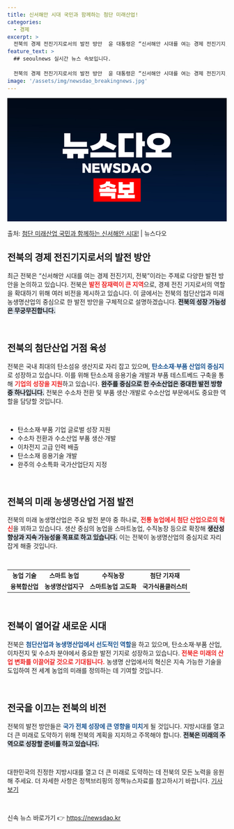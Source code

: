 ```yaml
---
title: 신서해안 시대 국민과 함께하는 첨단 미래산업!
categories:
  - 경제
excerpt: >
  전북의 경제 전진기지로서의 발전 방안  윤 대통령은 “신서해안 시대를 여는 경제 전진기지, 전북”이라는 주제…
feature_text: >
  ## seoulnews 실시간 뉴스 속보입니다.

  전북의 경제 전진기지로서의 발전 방안  윤 대통령은 “신서해안 시대를 여는 경제 전진기지, 전북”이라는 주제…
image: '/assets/img/newsdao_breakingnews.jpg'
---
```


![뉴스다오 속보](/assets/img/newsdao_breakingnews.jpg)

<p>출처: <a href="https://newsdao.kr/4952" rel="dofollow">첨단 미래산업 국민과 함께하는 신서해안 시대!</a> | 뉴스다오</p>

<h2 data-ke-size="size26">전북의 경제 전진기지로서의 발전 방안</h2>

<p data-ke-size="size16">최근 전북은 “신서해안 시대를 여는 경제 전진기지, 전북”이라는 주제로 다양한 발전 방안을 논의하고 있습니다. 전북은 <b><span style="color: #ee2323;">발전 잠재력이 큰 지역</span></b>으로, 경제 전진 기지로서의 역할을 확대하기 위해 여러 비전을 제시하고 있습니다. 이 글에서는 전북의 첨단산업과 미래 농생명산업의 중심으로 한 발전 방안을 구체적으로 설명하겠습니다. <b><span style="background-color: #21538527;">전북의 성장 가능성은 무궁무진합니다.</span></b></p>

<p data-ke-size="size16">&nbsp;</p>

<h2 data-ke-size="size26">전북의 첨단산업 거점 육성</h2>

<p data-ke-size="size16">전북은 국내 최대의 탄소섬유 생산지로 자리 잡고 있으며, <b><span style="color: #1a5490;">탄소소재·부품 산업의 중심지</span></b>로 성장하고 있습니다. 이를 위해 탄소소재 응용기술 개발과 부품 테스트베드 구축을 통해 <b><span style="color: #ee2323;">기업의 성장을 지원</span></b>하고 있습니다. <b><span style="background-color: #21538527;">완주를 중심으로 한 수소산업은 중대한 발전 방향 중 하나입니다.</span></b> 전북은 수소차 전환 및 부품 생산·개발로 수소산업 부문에서도 중요한 역할을 담당할 것입니다.</p>

<p data-ke-size="size16">&nbsp;</p>

<ul>
    <li>탄소소재·부품 기업 글로벌 성장 지원</li>
    <li>수소차 전환과 수소산업 부품 생산·개발</li>
    <li>이차전지 고급 인력 배출</li>
    <li>탄소소재 응용기술 개발</li>
    <li>완주의 수소특화 국가산업단지 지정</li>
</ul>

<p data-ke-size="size16">&nbsp;</p>

<h2 data-ke-size="size26">전북의 미래 농생명산업 거점 발전</h2>

<p data-ke-size="size16">전북의 미래 농생명산업은 주요 발전 분야 중 하나로, <b><span style="color: #ee2323;">전통 농업에서 첨단 산업으로의 혁신</span></b>을 꾀하고 있습니다. 생산 중심의 농업을 스마트농업, 수직농장 등으로 확장해 <b><span style="background-color: #21538527;">생산성 향상과 지속 가능성을 목표로 하고 있습니다.</span></b> 이는 전북이 농생명산업의 중심지로 자리 잡게 해줄 것입니다.</p>

<p data-ke-size="size16">&nbsp;</p>

<table style="width: 100%;">
    <tr>
        <td style="text-align: center; height: 17px;"><b>농업 기술</b></td>
        <td style="text-align: center; height: 17px;"><b>스마트 농업</b></td>
        <td style="text-align: center; height: 17px;"><b>수직농장</b></td>
        <td style="text-align: center; height: 17px;"><b>첨단 기자재</b></td>
    </tr>
    <tr>
        <td style="text-align: center; height: 17px;"><b>융복합산업</b></td>
        <td style="text-align: center; height: 17px;"><b>농생명산업지구</b></td>
        <td style="text-align: center; height: 17px;"><b>스마트농업 고도화</b></td>
        <td style="text-align: center; height: 17px;"><b>국가식품클러스터</b></td>
    </tr>
</table>

<p data-ke-size="size16">&nbsp;</p>

<h2 data-ke-size="size26">전북이 열어갈 새로운 시대</h2>

<p data-ke-size="size16">전북은 <b><span style="color: #1a5490;">첨단산업과 농생명산업에서 선도적인 역할</span></b>을 하고 있으며, 탄소소재·부품 산업, 이차전지 및 수소차 분야에서 중요한 발전 기지로 성장하고 있습니다. <b><span style="color: #ee2323;">전북은 미래의 산업 변화를 이끌어갈 것으로 기대됩니다.</span></b> 농생명 산업에서의 혁신은 지속 가능한 기술을 도입하여 전 세계 농업의 미래를 정의하는 데 기여할 것입니다.</p>

<p data-ke-size="size16">&nbsp;</p>

<h2 data-ke-size="size26">전국을 이끄는 전북의 비전</h2>

<p data-ke-size="size16">전북의 발전 방안들은 <b><span style="color: #1a5490;">국가 전체 성장에 큰 영향을 미치</span></b>게 될 것입니다. 지방시대를 열고 더 큰 미래로 도약하기 위해 전북의 계획을 지지하고 주목해야 합니다. <b><span style="background-color: #21538527;">전북은 미래의 주역으로 성장할 준비를 하고 있습니다.</span></b></p>

<p data-ke-size="size16">&nbsp;</p>

<p data-ke-size="size16">대한민국의 진정한 지방시대를 열고 더 큰 미래로 도약하는 데 전북의 모든 노력을 응원해 주세요. 더 자세한 사항은 정책브리핑의 정책뉴스자료를 참고하시기 바랍니다. <a href="https://newsdao.kr/4952">기사 보기</a></p>

<p data-ke-size="size16">&nbsp;</p> 

신속 뉴스 바로가기 👉 <a href="https://newsdao.kr" rel="dofollow">https://newsdao.kr</a>


